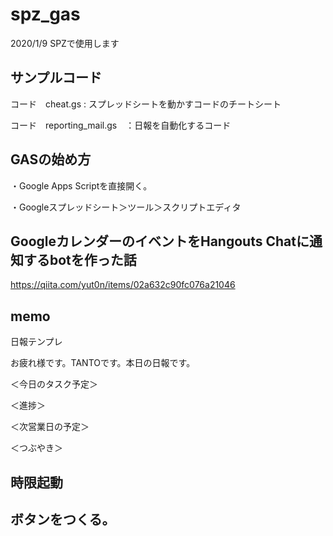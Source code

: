 # spz_gas
2020/1/9 SPZで使用します


## サンプルコード

コード　cheat.gs : スプレッドシートを動かすコードのチートシート

コード　reporting_mail.gs　：日報を自動化するコード

## GASの始め方
・Google Apps Scriptを直接開く。

・Googleスプレッドシート＞ツール＞スクリプトエディタ


## GoogleカレンダーのイベントをHangouts Chatに通知するbotを作った話

https://qiita.com/yut0n/items/02a632c90fc076a21046


##  memo

日報テンプレ

お疲れ様です。TANTOです。本日の日報です。

＜今日のタスク予定＞

＜進捗＞

＜次営業日の予定＞

＜つぶやき＞

## 時限起動

## ボタンをつくる。
